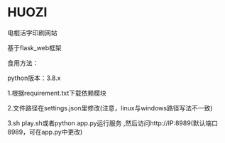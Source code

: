 # HUOZI
电棍活字印刷网站

基于flask_web框架

食用方法：

python版本：3.8.x

1.根据requirement.txt下载依赖模块


2.文件路径在settings.json里修改(注意，linux与windows路径写法不一致)


3.sh play.sh或者python app.py运行服务 ,然后访问http://IP:8989(默认端口8989，可在app.py中更改)

